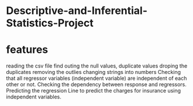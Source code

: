 # Descriptive-and-Inferential-Statistics-Project
# features
reading the csv file
find outing the null values, duplicate values
droping the duplicates
removing the outlies
changing strings into numbers
Checking that all regressor variables (independent variable) are independent of each other or not.
Checking the dependency between response and regressors.
Predicting the regression Line to predict the charges for insurance using independent variables.

